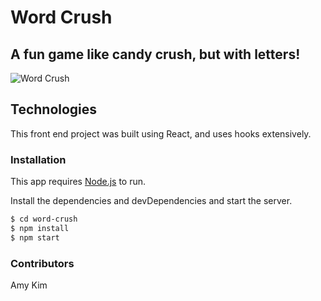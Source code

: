# Word Crush
## A fun game like candy crush, but with letters!

![Word Crush](/public/wordCrushImg.jpg?raw=true)

## Technologies

This front end project was built using React, and uses hooks extensively.

### Installation

This app requires [Node.js](https://nodejs.org/) to run.

Install the dependencies and devDependencies and start the server.

```sh
$ cd word-crush
$ npm install
$ npm start
```
### Contributors
Amy Kim
